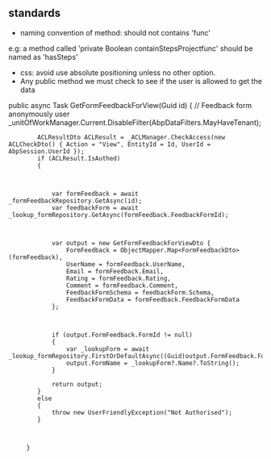 ## standards
- naming convention of method:  should not contains 'func'
 
e.g: a method called 'private Boolean containStepsProjectfunc' should be named as 'hasSteps'

- css: avoid use absolute positioning unless no other option.
- Any public method we must check to see if the user is allowed to get the data

 public async Task<GetFormFeedbackForViewDto> GetFormFeedbackForView(Guid id)
         {
            // Feedback form anonymously user
            _unitOfWorkManager.Current.DisableFilter(AbpDataFilters.MayHaveTenant);

 

            ACLResultDto ACLResult = _ACLManager.CheckAccess(new ACLCheckDto() { Action = "View", EntityId = Id, UserId = AbpSession.UserId });
            if (ACLResult.IsAuthed)
            {

 

                var formFeedback = await _formFeedbackRepository.GetAsync(id);
                var feedbackForm = await _lookup_formRepository.GetAsync(formFeedback.FeedbackFormId);

 

                var output = new GetFormFeedbackForViewDto { 
                    FormFeedback = ObjectMapper.Map<FormFeedbackDto>(formFeedback),
                    UserName = formFeedback.UserName,
                    Email = formFeedback.Email,
                    Rating = formFeedback.Rating,
                    Comment = formFeedback.Comment,
                    FeedbackFormSchema = feedbackForm.Schema,
                    FeedbackFormData = formFeedback.FeedbackFormData
                };

 

                if (output.FormFeedback.FormId != null)
                {
                    var _lookupForm = await _lookup_formRepository.FirstOrDefaultAsync((Guid)output.FormFeedback.FormId);
                    output.FormName = _lookupForm?.Name?.ToString();
                }
            
                return output;
            }
            else
            {
                throw new UserFriendlyException("Not Authorised");
            }

 

         }